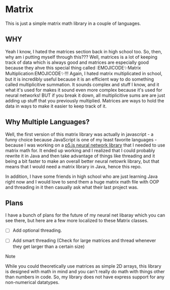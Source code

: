 # Matrix
This is just a simple matrix math library in a couple of languages.
## WHY
Yeah I know, I hated the matrices section back in high school too. So, then, why am i putting myself through this??? Well, matrices is a lot of keeping track of data which is always good and matrices are especially good because they ahve this special thing called :EMOJICODE✨Matrix Multiplication:EMOJICODE✨!!!
Again, I hated matrix multiplicated in school, but it is incredibly useful because it is an efficient way to do something called multiplicitive summation. It sounds complex and stuff I know, and it what it's used for makes it sound even more complex because it's used for neural networks! BUT if you break it down, all multiplicitive sums are are just adding up stuff that you previously multiplied. Matrices are ways to hold the data in ways to make it easier to keep track of it.

## Why Multiple Languages?
Well, the first version of this matrix library was actually in javascript - a funny choice because JavaScript is one of my least favorite languages - because I was working on a [p5.js neural network library](https://github.com/intentionalDisaster99/NeuralNetworkLibrary) that I needed to use matrix math for. It ended up working and I realized that I could probably rewrite it in Java and then take advantage of things like threading and it being a bit faster to make an overall better neural netowrk library, but that means that I would need a matrix library in Java, hence this repo.

In addition, I have some friends in high school who are just learning Java right now and I would love to send them a huge matrix math file with OOP and threading in it then casually ask what their last project was. 

## Plans
I have a bunch of plans for the future of my neural net libaray which you can see there, but here are a few more localized to these Matrix classes.
- [ ] Add optional threading.
- [ ] Add smart threading \(Check for large matrices and thread whenever they get larger than a certain size)


> [!NOTE]
> While you could theoretically use matrices as simple 2D arrays, this library is designed with math in mind and you can't really do math with things other than numbers in code. So, my library does not have express support for any non-numerical datatypes.
